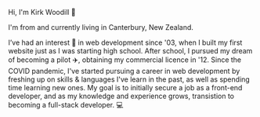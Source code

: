 Hi, I'm Kirk Woodill 👋 

I'm from and currently living in Canterbury, New Zealand.

I’ve had an interest 👀 in web development since '03, when I built my first website just as I was starting high school. After school, I pursued my dream of becoming a pilot :airplane:, obtaining my commercial licence in '12. Since the COVID pandemic, I've started pursuing a career in web development by freshing up on skills & languages I've learn in the past, as well as spending time learning new ones. My goal is to initially secure a job as a front-end developer, and as my knowledge and experience grows, transistion to becoming a full-stack developer. :computer:


